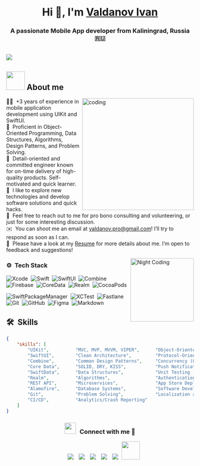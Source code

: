 <h1 align="center">Hi 👋, I'm <a href="https://github.com/Vicodin78" target="blank">Valdanov Ivan</a></h1>
<h3 align="center">A passionate Mobile App developer from Kaliningrad, Russia &#x1F1F7;&#x1F1FA</h3>
<br/>
<img src="https://readme-typing-svg.herokuapp.com/?color=00DA9C&size=24&center=true&vCenter=true&width=1000&height=30&lines=;Always+learning+new+things;I+build+user-friendly+applications;Using+Software+as+a+solution+for+every+Problem">

## <picture><img src = "https://github.com/Vicodin78/Vicodin78/blob/main/about_me.gif?raw=true" width = 50px></picture> About me

<img align="right" alt="coding" width="300px" src="https://media4.giphy.com/media/dMLmQfCO7lCA2gX3tw/giphy.gif?cid=ecf05e47ak6mwfu812269zzr8ydv529109qzpb8rszwnja9e&rid=giphy.gif&ct=s">

👨‍💻 &nbsp;+3 years of experience in mobile application development using UIKit and SwiftUI.\
🧠 &nbsp;Proficient in Object-Oriented Programming, Data Structures, Algorithms, Design Patterns, and Problem Solving.\
🎯 &nbsp;Detail-oriented and committed engineer known for on-time delivery of high-quality products. Self-motivated and quick learner.\
🚀 &nbsp;I like to explore new technologies and develop software solutions and quick hacks.\
💬 &nbsp;Feel free to reach out to me for pro bono consulting and volunteering, or just for some interesting discussion.\
✉️ &nbsp;You can shoot me an email at valdanov.pro@gmail.com! I’ll try to respond as soon as I can.\
📄 &nbsp;Please have a look at my [Resume](https://) for more details about me. I’m open to feedback and suggestions!

<img alt="Night Coding" src="https://github.com/Vicodin78/Vicodin78/blob/main/Night-Coding.gif" align="right" height="170"/>

### ⚙️ &nbsp;Tech Stack

![Xcode](https://img.shields.io/badge/-Xcode-052634?style=flat&logo=xcode)&nbsp;
![Swift](https://img.shields.io/badge/-Swift-052634?style=flat&logo=swift)&nbsp;
![SwiftUI](https://img.shields.io/badge/-SwiftUI-052634?style=flat&logo=swift)&nbsp;
![Combine](https://img.shields.io/badge/-Combine-052634?style=flat&logo=combine)&nbsp;
![Firebase](https://img.shields.io/badge/-Firebase-052634?style=flat&logo=firebase)&nbsp;
![CoreData](https://img.shields.io/badge/-CoreData-052634?style=flat&logo=coredata)&nbsp;
![Realm](https://img.shields.io/badge/-Realm-052634?style=flat&logo=realm)&nbsp;
![CocoaPods](https://img.shields.io/badge/-CocoaPods-052634?style=flat)&nbsp;

![SwiftPackageManager](https://img.shields.io/badge/-Swift%20Package%20Manager-052634?style=flat)&nbsp;
![XCTest](https://img.shields.io/badge/-XCTest-052634?style=flat)&nbsp;
![Fastlane](https://img.shields.io/badge/-Fastlane-052634?style=flat&logo=fastlane)&nbsp;
![Git](https://img.shields.io/badge/-Git-052634?style=flat&logo=git)&nbsp;
![GitHub](https://img.shields.io/badge/-GitHub-052634?style=flat&logo=github)&nbsp;
![Figma](https://img.shields.io/badge/-Figma-052634?style=flat&logo=figma)&nbsp;
![Markdown](https://img.shields.io/badge/-Markdown-052634?style=flat&logo=markdown)

## 🛠 &nbsp;Skills

```json
{
    "skills": [
        "UIKit",          "MVC, MVP, MVVM, VIPER",      "Object-Oriented Programming (OOP)",
        "SwiftUI",        "Clean Architecture",         "Protocol-Oriented Programming (POP)",
        "Combine",        "Common Design Patterns",     "Concurrency (GCD, Operation Queues, Swift Concurrency)",
        "Core Data",      "SOLID, DRY, KISS",           "Push Notifications (APNs, Firebase Cloud Messaging)",
        "SwiftData",      "Data Structures",            "Unit Testing (XCTest, Mocking, Stubbing)",
        "Realm",          "Algorithms",                 "Authentication and Authorization",
        "REST API",       "Microservices",              "App Store Deployment (TestFlight, App Store Connect)",
        "Alamofire",      "Database Systems",           "Software Development Life Cycle (SDLC)",
        "Git",            "Problem Solving",            "Localization and Internationalization",
        "CI/CD",          "Analytics/Crash Reporting"
    ]
}
```

<h3 align="center" > <img src="https://media.giphy.com/media/iY8CRBdQXODJSCERIr/giphy.gif" width="30" height="30" style="margin-right: 10px;">Connect with me 🤝 </h3>

<p align="center">
  <div align="center" class="icons-social" style="margin-left: 10px;">
    <a style="margin-left: 10px;"  target="_blank" href="https://www.linkedin.com/">
  	    <img src="https://img.icons8.com/doodle/40/000000/linkedin--v2.png"></a>
    <a style="margin-left: 10px;" target="_blank" href="https://github.com/Vicodin78">
  		  <img src="https://img.icons8.com/doodle/40/000000/github--v1.png"></a>
  	<a style="margin-left: 10px;" target="_blank" href="https://stackoverflow.com/?tab=profile">
  	    <img src="https://img.icons8.com/external-tal-revivo-color-tal-revivo/40/000000/external-stack-overflow-is-a-question-and-answer-site-for-professional-logo-color-tal-revivo.png"></a>
    <a style="margin-left: 10px;" target="_blank" href="https://instagram.com/">
  			<img src="https://img.icons8.com/doodle/40/000000/instagram-new--v2.png"></a>
  	<a style="margin-left: 10px;" target="_blank" href="https://twitter.com/">
  			<img src="https://img.icons8.com/doodle/1x/twitter-squared--v2.png" ></a>
  	<a style="margin-left: 5px;" target="_blank" href="https://github.com/Resume.pdf">
  			<img src="https://img.icons8.com/plasticine/40/000000/resume.png" height="49"></a>
  </div>
</p>
